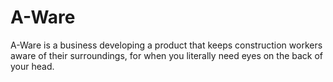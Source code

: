 # A-Ware
A-Ware is a business developing a product that keeps construction workers aware of their surroundings, for when you literally need eyes on the back of your head. 

